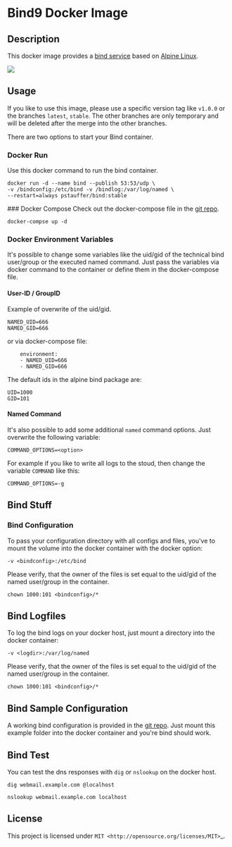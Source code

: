 # Bind9 Docker Image

## Description

This docker image provides a [bind service](https://www.isc.org/downloads/bind/) based on [Alpine Linux](https://hub.docker.com/_/alpine/).

[![](https://images.microbadger.com/badges/image/pstauffer/bind.svg)](https://microbadger.com/images/pstauffer/bind)

## Usage

If you like to use this image, please use a specific version tag like `v1.0.0` or the branches `latest`, `stable`. The other branches are only temporary and will be deleted after the merge into the other branches.

There are two options to start your Bind container.

### Docker Run
Use this docker command to run the bind container.
```
docker run -d --name bind --publish 53:53/udp \
-v /bindconfig:/etc/bind -v /bindlog:/var/log/named \
--restart=always pstauffer/bind:stable
```

### Docker Compose
Check out the docker-compose file in the [git repo](https://raw.githubusercontent.com/pstauffer/docker-bind/master/docker-compose.yml).
```
docker-compse up -d
```

### Docker Environment Variables
It's possible to change some variables like the uid/gid of the technical bind user/group or the executed named command. Just pass the variables via docker command to the container or define them in the docker-compose file.


#### User-ID / GroupID
Example of overwrite of the uid/gid.
```
NAMED_UID=666
NAMED_GID=666
```

or via docker-compose file:
```
    environment:
    - NAMED_UID=666
    - NAMED_GID=666
```

The default ids in the alpine bind package are:
```
UID=1000
GID=101
```

#### Named Command
It's also possible to add some additional `named` command options. Just overwrite the following variable:
```
COMMAND_OPTIONS=<option>
```

For example if you like to write all logs to the stoud, then change the variable `COMMAND` like this:
```
COMMAND_OPTIONS=-g
```


## Bind Stuff

### Bind Configuration
To pass your configuration directory with all configs and files, you've to mount the volume into the docker container with the docker option:
```
-v <bindconfig>:/etc/bind
```

Please verify, that the owner of the files is set equal to the uid/gid of the named user/group in the container.
```
chown 1000:101 <bindconfig>/*
```

## Bind Logfiles
To log the bind logs on your docker host, just mount a directory into the docker container:
```
-v <logdir>:/var/log/named
```

Please verify, that the owner of the files is set equal to the uid/gid of the named user/group in the container.
```
chown 1000:101 <bindconfig>/*
```

## Bind Sample Configuration
A working bind configuration is provided in the [git repo](https://github.com/pstauffer/docker-bind/tree/master/bindconfig).
Just mount this example folder into the docker container and you're bind should work.

## Bind Test
You can test the dns responses with `dig` or `nslookup` on the docker host.
```
dig webmail.example.com @localhost

nslookup webmail.example.com localhost
```



## License
This project is licensed under `MIT <http://opensource.org/licenses/MIT>`_.

